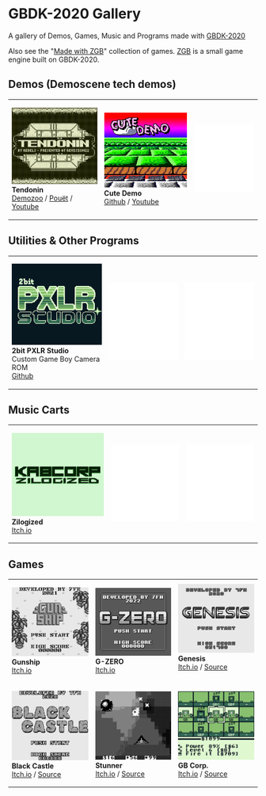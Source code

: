 # GBDK-2020 Gallery
A gallery of Demos, Games, Music and Programs made with [GBDK-2020](https://github.com/gbdk-2020/gbdk-2020)

Also see the "[Made with ZGB](https://github.com/Zal0/ZGB/wiki/Made-with-ZGB)" collection of games. [ZGB](https://github.com/Zal0/ZGB/) is a small game engine built on GBDK-2020.

## Demos (Demoscene tech demos)

<table>
<!-- New Row --> 
<!-- 2 spaces for identation of cell contents and closing tag, one line break between cells-->  
<tr><td>

  ![screenshot](/pix/demos/tendonin_320.png) <br>  __Tendonin__ <br>[Demozoo](https://demozoo.org/productions/307366/) / [Pouët](https://www.pouet.net/prod.php?which=91300) / [Youtube](https://www.youtube.com/watch?v=GleZBHhOsmE)
  </td><td>

  ![screenshot](/pix/demos/cutedemo_320.png) <br> __Cute Demo__ <br>[Github](https://github.com/mills32/CUTE_DEMO/) / [Youtube](https://www.youtube.com/)
  </td><td>

  ![screenshot](/pix/placeholder_320.png)
</td></tr>
 
</table>


## Utilities & Other Programs

<table>
<!-- New Row --> 
<!-- 2 spaces for identation of cell contents and closing tag, one line break between cells-->  
<tr><td>

  ![screenshot](/pix/progs/2bit-pxlr-studio_320.png) <br> __2bit PXLR Studio__ <br>Custom Game Boy Camera ROM <br>[Github](https://github.com/HerrZatacke/)
  </td><td>

  ![screenshot](/pix/placeholder_320.png)
  </td><td>

  ![screenshot](/pix/placeholder_320.png)
</td></tr>
 
</table>


## Music Carts

<table>
<!-- New Row --> 
<!-- 2 spaces for identation of cell contents and closing tag, one line break between cells-->  
<tr><td>

  ![screenshot](/pix/music/zilogized_320.png) <br>  __Zilogized__ <br>[Itch.io](https://kabcorp.itch.io/zilogized)
  </td><td>

  ![screenshot](/pix/placeholder_320.png)
  </td><td>

   ![screenshot](/pix/placeholder_320.png)
</td></tr>
 
</table>


## Games

<table>
<!-- New Row --> 
<!-- This Row: 2 spaces for markdown, 4 spaces for trailing td close tag -->
<tr><td>

  ![screenshot](/pix/games/gunship_320.png) <br>  __Gunship__ <br>[Itch.io](https://user0x7f.itch.io/gunship)
    </td><td>
  ![screenshot](/pix/games/g-zero_320.png) <br>  __G-ZERO__ <br>[Itch.io](https://user0x7f.itch.io/g-zero)
    </td><td>
  ![screenshot](/pix/games/genesis_320.png) <br> __Genesis__ <br>[Itch.io](https://user0x7f.itch.io/genesis) / [Source](https://gbdev.gg8.se/forums/viewtopic.php?id=674)
</td></tr>
  
<!-- New Row -->  
<tr><td>

  ![screenshot](/pix/games/black-castle_320.png) <br> __Black Castle__ <br>[Itch.io](https://user0x7f.itch.io/black-castle) / [Source](https://gbdev.gg8.se/forums/viewtopic.php?id=743&p=2)
  </td><td>
  
  ![screenshot](/pix/games/stunner_320.png) <br> __Stunner__ <br> [Itch.io](https://mindbleach.itch.io/stunner) / [Source](https://mindbleach.itch.io/stunner-but-with-source-code)
  </td><td>

  ![screenshot](/pix/games/gb-corp_320.png) <br> __GB Corp.__ <br> [Itch.io](https://drludos.itch.io/gb-corp) / [Source](https://github.com/drludos/GBcorp)
</td></tr>

</table>

